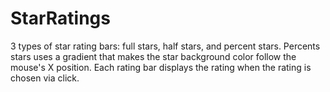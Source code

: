 # StarRatings
3 types of star rating bars: full stars, half stars, and percent stars. Percents stars uses a gradient that makes the star background color follow the mouse's X position. Each rating bar displays the rating when the rating is chosen via click.
